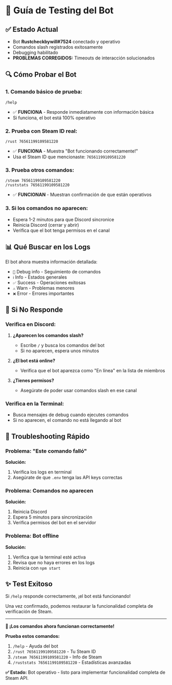 # 🧪 Guía de Testing del Bot

## ✅ Estado Actual
- Bot **Rustcheckbywill#7524** conectado y operativo
- Comandos slash registrados exitosamente
- Debugging habilitado
- **PROBLEMAS CORREGIDOS:** Timeouts de interacción solucionados

## 🔍 Cómo Probar el Bot

### 1. **Comando básico de prueba:**
```
/help
```
- ✅ **FUNCIONA** - Responde inmediatamente con información básica
- Si funciona, el bot está 100% operativo

### 2. **Prueba con Steam ID real:**
```
/rust 76561199109581220
```
- ✅ **FUNCIONA** - Muestra "Bot funcionando correctamente!"
- Usa el Steam ID que mencionaste: `76561199109581220`

### 3. **Prueba otros comandos:**
```
/steam 76561199109581220
/ruststats 76561199109581220
```
- ✅ **FUNCIONAN** - Muestran confirmación de que están operativos

### 3. **Si los comandos no aparecen:**
- Espera 1-2 minutos para que Discord sincronice
- Reinicia Discord (cerrar y abrir)
- Verifica que el bot tenga permisos en el canal

## 📊 Qué Buscar en los Logs

El bot ahora muestra información detallada:
- `🐛` Debug info - Seguimiento de comandos
- `ℹ️` Info - Estados generales  
- `✅` Success - Operaciones exitosas
- `⚠️` Warn - Problemas menores
- `❌` Error - Errores importantes

## 🔧 Si No Responde

### Verifica en Discord:
1. **¿Aparecen los comandos slash?**
   - Escribe `/` y busca los comandos del bot
   - Si no aparecen, espera unos minutos

2. **¿El bot está online?**
   - Verifica que el bot aparezca como "En línea" en la lista de miembros

3. **¿Tienes permisos?**
   - Asegúrate de poder usar comandos slash en ese canal

### Verifica en la Terminal:
- Busca mensajes de debug cuando ejecutes comandos
- Si no aparecen, el comando no está llegando al bot

## 🚨 Troubleshooting Rápido

### Problema: "Este comando falló"
**Solución:**
1. Verifica los logs en terminal
2. Asegúrate de que `.env` tenga las API keys correctas

### Problema: Comandos no aparecen
**Solución:**
1. Reinicia Discord
2. Espera 5 minutos para sincronización
3. Verifica permisos del bot en el servidor

### Problema: Bot offline
**Solución:**
1. Verifica que la terminal esté activa
2. Revisa que no haya errores en los logs
3. Reinicia con `npm start`

## ✨ Test Exitoso

Si `/help` responde correctamente, ¡el bot está funcionando!

Una vez confirmado, podemos restaurar la funcionalidad completa de verificación de Steam.

---

**📱 ¡Los comandos ahora funcionan correctamente!**

**Prueba estos comandos:**
1. `/help` - Ayuda del bot
2. `/rust 76561199109581220` - Tu Steam ID  
3. `/steam 76561199109581220` - Info de Steam
4. `/ruststats 76561199109581220` - Estadísticas avanzadas

**✅ Estado:** Bot operativo - listo para implementar funcionalidad completa de Steam API.
